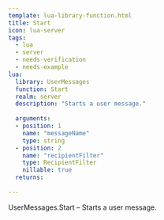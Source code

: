 ```yaml
---
template: lua-library-function.html
title: Start
icon: lua-server
tags:
  - lua
  - server
  - needs-verification
  - needs-example
lua:
  library: UserMessages
  function: Start
  realm: server
  description: "Starts a user message."
  
  arguments:
  - position: 1
    name: "messageName"
    type: string
  - position: 2
    name: "recipientFilter"
    type: RecipientFilter
    nillable: true
  returns:
    
---
```


<div class="lua__search__keywords">
UserMessages.Start &#x2013; Starts a user message.
</div>
